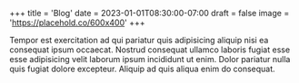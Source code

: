 +++
title = 'Blog'
date = 2023-01-01T08:30:00-07:00
draft = false
image = 'https://placehold.co/600x400'
+++

Tempor est exercitation ad qui pariatur quis adipisicing aliquip nisi ea consequat ipsum occaecat. Nostrud consequat ullamco laboris fugiat esse esse adipisicing velit laborum ipsum incididunt ut enim. Dolor pariatur nulla quis fugiat dolore excepteur. Aliquip ad quis aliqua enim do consequat.
